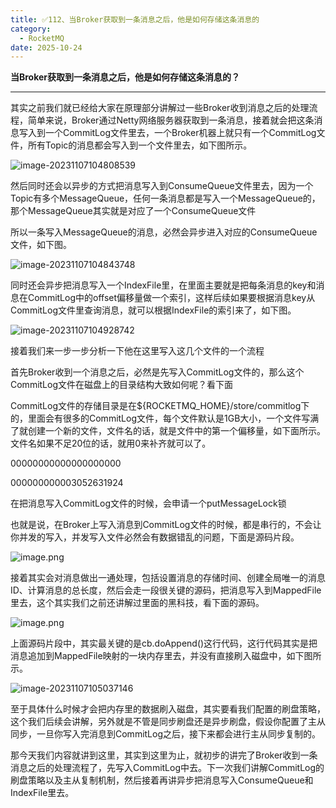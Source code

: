```yaml
---
title: ✅112、当Broker获取到一条消息之后，他是如何存储这条消息的
category:
  - RocketMQ
date: 2025-10-24
---
```



**当Broker获取到一条消息之后，他是如何存储这条消息的？**

---

其实之前我们就已经给大家在原理部分讲解过一些Broker收到消息之后的处理流程，简单来说，Broker通过Netty网络服务器获取到一条消息，接着就会把这条消息写入到一个CommitLog文件里去，一个Broker机器上就只有一个CommitLog文件，所有Topic的消息都会写入到一个文件里去，如下图所示。

![image-20231107104808539](https://study-images.oss-cn-beijing.aliyuncs.com/img/RocketMQ/202310202311071048590.png)

然后同时还会以异步的方式把消息写入到ConsumeQueue文件里去，因为一个Topic有多个MessageQueue，任何一条消息都是写入一个MessageQueue的，那个MessageQueue其实就是对应了一个ConsumeQueue文件

所以一条写入MessageQueue的消息，必然会异步进入对应的ConsumeQueue文件，如下图。

![image-20231107104843748](https://study-images.oss-cn-beijing.aliyuncs.com/img/RocketMQ/202310202311071048780.png)

同时还会异步把消息写入一个IndexFile里，在里面主要就是把每条消息的key和消息在CommitLog中的offset偏移量做一个索引，这样后续如果要根据消息key从CommitLog文件里查询消息，就可以根据IndexFile的索引来了，如下图。

![image-20231107104928742](https://study-images.oss-cn-beijing.aliyuncs.com/img/RocketMQ/202310202311071049773.png)

接着我们来一步一步分析一下他在这里写入这几个文件的一个流程

首先Broker收到一个消息之后，必然是先写入CommitLog文件的，那么这个CommitLog文件在磁盘上的目录结构大致如何呢？看下面

CommitLog文件的存储目录是在${ROCKETMQ_HOME}/store/commitlog下的，里面会有很多的CommitLog文件，每个文件默认是1GB大小，一个文件写满了就创建一个新的文件，文件名的话，就是文件中的第一个偏移量，如下面所示。文件名如果不足20位的话，就用0来补齐就可以了。

00000000000000000000

000000000003052631924

在把消息写入CommitLog文件的时候，会申请一个putMessageLock锁

也就是说，在Broker上写入消息到CommitLog文件的时候，都是串行的，不会让你并发的写入，并发写入文件必然会有数据错乱的问题，下面是源码片段。

![image.png](https://study-images.oss-cn-beijing.aliyuncs.com/img/RocketMQ/202310202311071049472.png)

接着其实会对消息做出一通处理，包括设置消息的存储时间、创建全局唯一的消息ID、计算消息的总长度，然后会走一段很关键的源码，把消息写入到MappedFile里去，这个其实我们之前还讲解过里面的黑科技，看下面的源码。

![image.png](https://study-images.oss-cn-beijing.aliyuncs.com/img/RocketMQ/202310202311071049528.png)

上面源码片段中，其实最关键的是cb.doAppend()这行代码，这行代码其实是把消息追加到MappedFile映射的一块内存里去，并没有直接刷入磁盘中，如下图所示。

![image-20231107105037146](https://study-images.oss-cn-beijing.aliyuncs.com/img/RocketMQ/202310202311071050179.png)

至于具体什么时候才会把内存里的数据刷入磁盘，其实要看我们配置的刷盘策略，这个我们后续会讲解，另外就是不管是同步刷盘还是异步刷盘，假设你配置了主从同步，一旦你写入完消息到CommitLog之后，接下来都会进行主从同步复制的。

那今天我们内容就讲到这里，其实到这里为止，就初步的讲完了Broker收到一条消息之后的处理流程了，先写入CommitLog中去。下一次我们讲解CommitLog的刷盘策略以及主从复制机制，然后接着再讲异步把消息写入ConsumeQueue和IndexFile里去。
